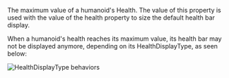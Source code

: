 The maximum value of a humanoid's Health. The value of this property is used with the value of the health property to size the default health bar display.

When a humanoid's health reaches its maximum value, its health bar may not be displayed anymore, depending on its HealthDisplayType, as seen below:

![HealthDisplayType behaviors][1]

[1]: https://developer.roblox.com/assets/blt25d44cecfd3e9e09/HealthDisplayType.gif